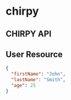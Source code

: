 # chirpy

##  CHIRPY API

## User Resource

```json
{
  "firstName": "John",
  "lastName": "Smith",
  "age": 25
}
```